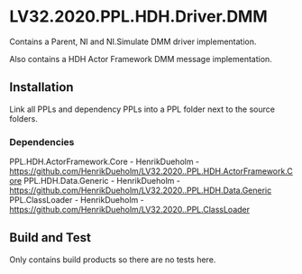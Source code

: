 # LV32.2020.PPL.HDH.Driver.DMM
Contains a Parent, NI and NI.Simulate DMM driver implementation.

Also contains a HDH Actor Framework DMM message implementation.


## Installation
Link all PPLs and dependency PPLs into a PPL folder next to the source folders.


### Dependencies
PPL.HDH.ActorFramework.Core - HenrikDueholm - https://github.com/HenrikDueholm/LV32.2020..PPL.HDH.ActorFramework.Core
PPL.HDH.Data.Generic - HenrikDueholm - https://github.com/HenrikDueholm/LV32.2020..PPL.HDH.Data.Generic
PPL.ClassLoader - HenrikDueholm - https://github.com/HenrikDueholm/LV32.2020..PPL.ClassLoader


## Build and Test
Only contains build products so there are no tests here. 